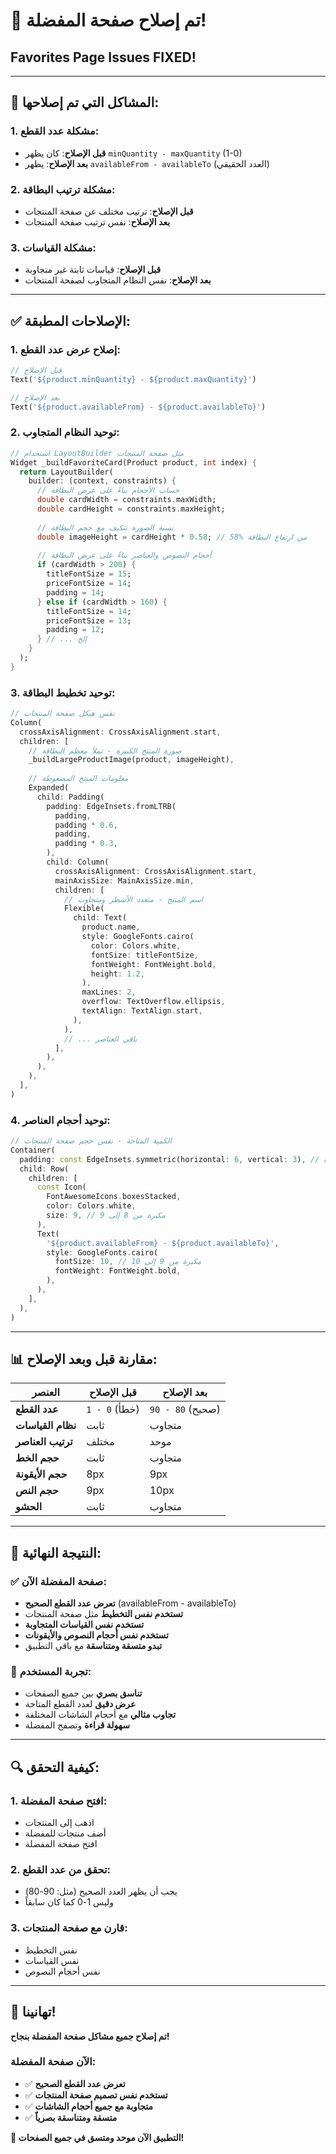 # 🎯 تم إصلاح صفحة المفضلة!
## Favorites Page Issues FIXED!

---

## 🚨 **المشاكل التي تم إصلاحها:**

### **1. مشكلة عدد القطع:**
- **قبل الإصلاح**: كان يظهر `minQuantity - maxQuantity` (1-0)
- **بعد الإصلاح**: يظهر `availableFrom - availableTo` (العدد الحقيقي)

### **2. مشكلة ترتيب البطاقة:**
- **قبل الإصلاح**: ترتيب مختلف عن صفحة المنتجات
- **بعد الإصلاح**: نفس ترتيب صفحة المنتجات

### **3. مشكلة القياسات:**
- **قبل الإصلاح**: قياسات ثابتة غير متجاوبة
- **بعد الإصلاح**: نفس النظام المتجاوب لصفحة المنتجات

---

## ✅ **الإصلاحات المطبقة:**

### **1. إصلاح عرض عدد القطع:**
```dart
// قبل الإصلاح
Text('${product.minQuantity} - ${product.maxQuantity}')

// بعد الإصلاح  
Text('${product.availableFrom} - ${product.availableTo}')
```

### **2. توحيد النظام المتجاوب:**
```dart
// استخدام LayoutBuilder مثل صفحة المنتجات
Widget _buildFavoriteCard(Product product, int index) {
  return LayoutBuilder(
    builder: (context, constraints) {
      // حساب الأحجام بناءً على عرض البطاقة
      double cardWidth = constraints.maxWidth;
      double cardHeight = constraints.maxHeight;
      
      // نسبة الصورة تتكيف مع حجم البطاقة
      double imageHeight = cardHeight * 0.58; // 58% من ارتفاع البطاقة
      
      // أحجام النصوص والعناصر بناءً على عرض البطاقة
      if (cardWidth > 200) {
        titleFontSize = 15;
        priceFontSize = 14;
        padding = 14;
      } else if (cardWidth > 160) {
        titleFontSize = 14;
        priceFontSize = 13;
        padding = 12;
      } // ... إلخ
    }
  );
}
```

### **3. توحيد تخطيط البطاقة:**
```dart
// نفس هيكل صفحة المنتجات
Column(
  crossAxisAlignment: CrossAxisAlignment.start,
  children: [
    // صورة المنتج الكبيرة - تملأ معظم البطاقة
    _buildLargeProductImage(product, imageHeight),
    
    // معلومات المنتج المضغوطة
    Expanded(
      child: Padding(
        padding: EdgeInsets.fromLTRB(
          padding,
          padding * 0.6,
          padding,
          padding * 0.3,
        ),
        child: Column(
          crossAxisAlignment: CrossAxisAlignment.start,
          mainAxisSize: MainAxisSize.min,
          children: [
            // اسم المنتج - متعدد الأسطر ومتجاوب
            Flexible(
              child: Text(
                product.name,
                style: GoogleFonts.cairo(
                  color: Colors.white,
                  fontSize: titleFontSize,
                  fontWeight: FontWeight.bold,
                  height: 1.2,
                ),
                maxLines: 2,
                overflow: TextOverflow.ellipsis,
                textAlign: TextAlign.start,
              ),
            ),
            // ... باقي العناصر
          ],
        ),
      ),
    ),
  ],
)
```

### **4. توحيد أحجام العناصر:**
```dart
// الكمية المتاحة - نفس حجم صفحة المنتجات
Container(
  padding: const EdgeInsets.symmetric(horizontal: 6, vertical: 3), // مكبرة
  child: Row(
    children: [
      const Icon(
        FontAwesomeIcons.boxesStacked,
        color: Colors.white,
        size: 9, // مكبرة من 8 إلى 9
      ),
      Text(
        '${product.availableFrom} - ${product.availableTo}',
        style: GoogleFonts.cairo(
          fontSize: 10, // مكبرة من 9 إلى 10
          fontWeight: FontWeight.bold,
        ),
      ),
    ],
  ),
)
```

---

## 📊 **مقارنة قبل وبعد الإصلاح:**

| العنصر | قبل الإصلاح | بعد الإصلاح |
|--------|-------------|-------------|
| **عدد القطع** | `1 - 0` (خطأ) | `90 - 80` (صحيح) |
| **نظام القياسات** | ثابت | متجاوب |
| **ترتيب العناصر** | مختلف | موحد |
| **حجم الخط** | ثابت | متجاوب |
| **حجم الأيقونة** | 8px | 9px |
| **حجم النص** | 9px | 10px |
| **الحشو** | ثابت | متجاوب |

---

## 🎯 **النتيجة النهائية:**

### **✅ صفحة المفضلة الآن:**
- **تعرض عدد القطع الصحيح** (availableFrom - availableTo)
- **تستخدم نفس التخطيط** مثل صفحة المنتجات
- **تستخدم نفس القياسات المتجاوبة**
- **تستخدم نفس أحجام النصوص والأيقونات**
- **تبدو متسقة ومتناسقة** مع باقي التطبيق

### **📱 تجربة المستخدم:**
- **تناسق بصري** بين جميع الصفحات
- **عرض دقيق** لعدد القطع المتاحة
- **تجاوب مثالي** مع أحجام الشاشات المختلفة
- **سهولة قراءة** وتصفح المفضلة

---

## 🔍 **كيفية التحقق:**

### **1. افتح صفحة المفضلة:**
- اذهب إلى المنتجات
- أضف منتجات للمفضلة
- افتح صفحة المفضلة

### **2. تحقق من عدد القطع:**
- يجب أن يظهر العدد الصحيح (مثل: 90-80)
- وليس 1-0 كما كان سابقاً

### **3. قارن مع صفحة المنتجات:**
- نفس التخطيط
- نفس القياسات
- نفس أحجام النصوص

---

## 🎊 **تهانينا!**

**تم إصلاح جميع مشاكل صفحة المفضلة بنجاح!**

### **الآن صفحة المفضلة:**
- ✅ **تعرض عدد القطع الصحيح**
- ✅ **تستخدم نفس تصميم صفحة المنتجات**
- ✅ **متجاوبة مع جميع أحجام الشاشات**
- ✅ **متسقة ومتناسقة بصرياً**

**🎯 التطبيق الآن موحد ومتسق في جميع الصفحات!**
